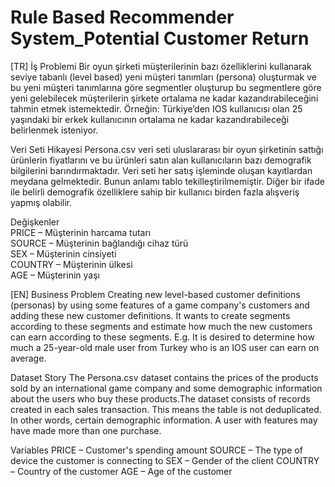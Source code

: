 # Rule Based Recommender System_Potential Customer Return 

[TR]
İş Problemi
Bir oyun şirketi müşterilerinin bazı özelliklerini kullanarak seviye tabanlı (level based) yeni müşteri tanımları (persona) oluşturmak ve bu yeni müşteri tanımlarına 
göre segmentler oluşturup bu segmentlere göre yeni gelebilecek müşterilerin şirkete ortalama ne kadar kazandırabileceğini tahmin etmek istemektedir.
Örneğin: Türkiye’den IOS kullanıcısı olan 25 yaşındaki bir erkek kullanıcının ortalama ne kadar kazandırabileceği belirlenmek isteniyor.

Veri Seti Hikayesi
Persona.csv veri seti uluslararası bir oyun şirketinin sattığı ürünlerin fiyatlarını ve bu ürünleri satın alan kullanıcıların bazı demografik bilgilerini 
barındırmaktadır. Veri seti her satış işleminde oluşan kayıtlardan meydana gelmektedir. Bunun anlamı tablo tekilleştirilmemiştir. Diğer bir ifade ile belirli demografik 
özelliklere sahip bir kullanıcı birden fazla alışveriş yapmış olabilir.

Değişkenler   
PRICE – Müşterinin harcama tutarı     
SOURCE – Müşterinin bağlandığı cihaz türü     
SEX – Müşterinin cinsiyeti    
COUNTRY – Müşterinin ülkesi     
AGE – Müşterinin yaşı     

[EN]
Business Problem
Creating new level-based customer definitions (personas) by using some features of a game company's customers and adding these new customer definitions.
It wants to create segments according to these segments and estimate how much the new customers can earn according to these segments.
E.g. It is desired to determine how much a 25-year-old male user from Turkey who is an IOS user can earn on average.

Dataset Story
The Persona.csv dataset contains the prices of the products sold by an international game company and some demographic information about the users who buy these 
products.The dataset consists of records created in each sales transaction. This means the table is not deduplicated. In other words, certain demographic information.
A user with features may have made more than one purchase.

Variables 
PRICE – Customer's spending amount 
SOURCE – The type of device the customer is connecting to 
SEX – Gender of the client 
COUNTRY – Country of the customer 
AGE – Age of the customer 
